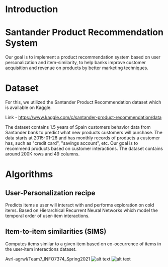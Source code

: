 # Introduction
# Santander Product Recommendation System
Our goal is to implement a product recommendation system based on user personalization and item-similarity, to help banks improve customer acquisition and revenue on products by better marketing techniques.

# Dataset
For this, we utilized the Santander Product Recommendation dataset which is available on Kaggle. 


Link - https://www.kaggle.com/c/santander-product-recommendation/data

The dataset contains 1.5 years of Spain customers behavior data from Santander bank to predict what new products customers will purchase. The data starts at 2015-01-28 and has monthly records of products a customer has, such as "credit card", "savings account", etc. Our goal is to recommend products based on customer interactions. The dataset contains around 200K rows and 49 columns.

# Algorithms
## User-Personalization recipe
Predicts items a user will interact with and performs exploration on cold items. Based on Hierarchical Recurrent Neural Networks which model the temporal order of user-item interactions.
## Item-to-item similarities (SIMS)
Computes items similar to a given item based on co-occurrence of items in the user-item interactions dataset.  

Avrl-agrwl/Team7_INFO7374_Spring2021
![alt text](https://github.com/Avrl-agrwl/Team7_INFO7374_Spring2021/architecture.png?raw=true)
![alt text](https://github.com/[username]/[reponame]/blob/[branch]/image.jpg?raw=true)
